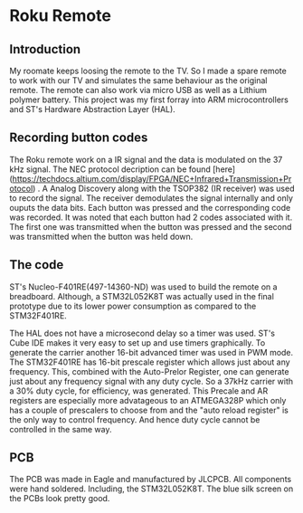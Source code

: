 # Roku Remote

## Introduction
My roomate keeps loosing the remote to the TV. So I made a spare remote to work with our TV and simulates the same behaviour as the original remote. The remote can also work via micro USB as well as a Lithium polymer battery. This project was my first forray into ARM microcontrollers and ST's Hardware Abstraction Layer (HAL).  

## Recording button codes
The Roku remote work on a IR signal and the data is modulated on the 37 kHz signal. The NEC protocol decription can be found [here] (https://techdocs.altium.com/display/FPGA/NEC+Infrared+Transmission+Protocol) . A Analog Discovery along with the TSOP382 (IR receiver) was used to record the signal. The receiver demodulates the signal internally and only ouputs the data bits. Each button was pressed and the corresponding code was recorded. It was noted that each button had 2 codes associated with it. The first one was transmitted when the button was pressed and the second was transmitted when the button was held down. 

## The code
ST's Nucleo-F401RE(497-14360-ND) was used to build the remote on a breadboard. Although, a STM32L052K8T was actually used in the final prototype due to its lower power consumption as compared to the STM32F401RE.

The HAL does not have a microsecond delay so a timer was used. ST's Cube IDE makes it very easy to set up and use timers graphically. To generate the carrier another 16-bit advanced timer was used in PWM mode. The STM32F401RE has 16-bit prescale register which allows just about any frequency. This, combined with the Auto-Prelor Register, one can generate just about any frequency signal with any duty cycle. So a 37kHz carrier with a 30% duty cycle, for efficiency, was generated. This Precale and AR registers are especially more advatageous to an ATMEGA328P which only has a couple of prescalers to choose from and the "auto reload register" is the only way to control frequency. And hence duty cycle cannot be controlled in the same way.

## PCB
The PCB was made in Eagle and manufactured by JLCPCB. All components were hand soldered. Including, the STM32L052K8T. The blue silk screen on the PCBs look pretty good. 

